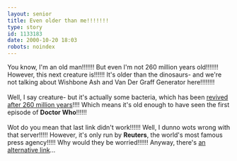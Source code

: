 ```yaml
---
layout: senior
title: Even older than me!!!!!!!
type: story
id: 1133183
date: 2000-10-20 18:03
robots: noindex
---
```

You know, I'm an old man!!!!!!! But even I'm not 260 million years old!!!!!!! However, this next creature is!!!!!! It's older than the dinosaurs- and we're not talking about Wishbone Ash and Van Der Graff Generator here!!!!!!!!<br/> <br/>Well, I say creature- but it's actually some bacteria, which has been <a href="http://www.reuters.com/news_article.jhtml?type=science&amp;Repository=SCIENCE_REP&amp;RepositoryStoryID=%2Fnews%2FIDS%2FScience%2FSCIENCE-BACTERIA-CREATURE-DC_NEW.XML">revived after 260 million years</a>!!!! Which means it's old enough to have seen the first episode of <b>Doctor Who</b>!!!!!!<br/> <br/>Wot do you mean that last link didn't work!!!!!! Well, I dunno wots wrong with that server!!!!! However, it's only run by <b>Reuters</b>, the world's most famous press agency!!!!! Why would they be worried!!!!!! Anyway, there's <a href="http://www.reuters.com/news.jhtml?type=science">an alternative link</a>...
